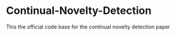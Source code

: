 # Continual-Novelty-Detection
This the official  code base for the continual novelty detection paper
